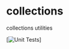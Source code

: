 # collections
collections  utilities

[![Unit Tests](https://github.com/xudid/collections/actions/workflows/php.yml/badge.svg)]

